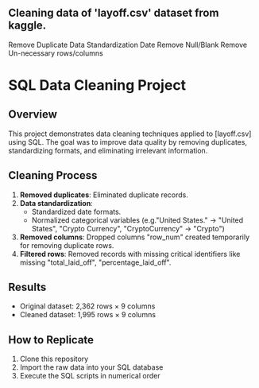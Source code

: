 ## Cleaning data of 'layoff.csv' dataset from kaggle.
Remove Duplicate
Data Standardization
  Date
Remove Null/Blank
Remove Un-necessary rows/columns

# SQL Data Cleaning Project

## Overview
This project demonstrates data cleaning techniques applied to [layoff.csv] using SQL. The goal was to improve data quality by removing duplicates, standardizing formats, and eliminating irrelevant information.

## Cleaning Process
1. **Removed duplicates**: Eliminated duplicate records.
2. **Data standardization**: 
   - Standardized date formats.
   - Normalized categorical variables (e.g."United States." → "United States", "Crypto Currency", "CryptoCurrency" → "Crypto")
3. **Removed columns**: Dropped columns "row_num" created temporarily for removing duplicate rows.
4. **Filtered rows**: Removed records with missing critical identifiers like missing "total_laid_off", "percentage_laid_off".

## Results
- Original dataset: 2,362 rows × 9 columns
- Cleaned dataset: 1,995 rows × 9 columns

## How to Replicate
1. Clone this repository
2. Import the raw data into your SQL database
3. Execute the SQL scripts in numerical order
